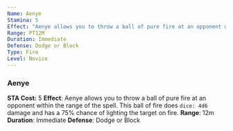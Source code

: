 ```yaml
---
Name: Aenye
Stamina: 5
Effect: "Aenye allows you to throw a ball of pure fire at an opponent within the range of the spell. This ball of fire does `dice: 4d6` damage and has a 75% chance of lighting the target on fire."
Range: PT12M
Duration: Immediate
Defense: Dodge or Block
Type: Fire
Level: Novice
---
```


### Aenye
**STA Cost:** 5
**Effect**: Aenye allows you to throw a ball of pure fire at an opponent within the range of the spell. This ball of fire does `dice: 4d6` damage and has a 75% chance of lighting the target on fire.
**Range**: 12m
**Duration**: Immediate
**Defense**: Dodge or Block